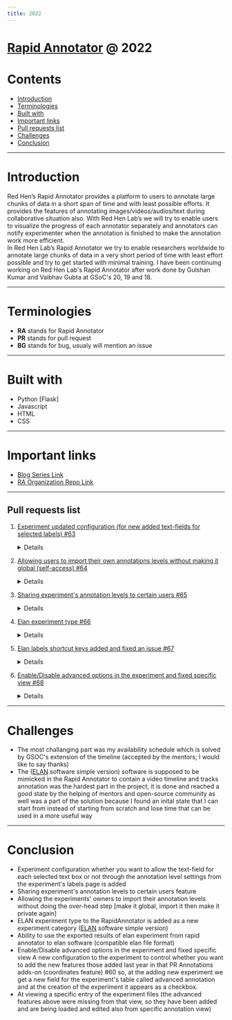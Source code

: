 ```yaml
---
title: 2022
---
```


# [Rapid Annotator](https://github.com/RedHenLab/RapidAnnotator-2.0/) @ 2022

# Contents
-   <a href="#introduction" class="post-section-overview">Introduction</a>
-   <a href="#terminologies" class="post-section-overview">Terminologies</a>
-   <a href="#built-with" class="post-section-overview">Built with</a>
-   <a href="#important-links" class="post-section-overview">Important links</a>
-   <a href="#pull-requests-list" class="post-section-overview">Pull requests list</a>
-   <a href="#challenges" class="post-section-overview">Challenges</a>
-   <a href="#conclusion" class="post-section-overview">Conclusion</a>

------------------------------------------------------------------------
# Introduction
Red Hen’s Rapid Annotator provides a platform to users to annotate large chunks of data in a short span of time and with least possible efforts. It provides the features of annotating images/videos/audios/text during collaborative situation also. With Red Hen Lab’s we will try to enable users to visualize the progress of each annotator separately and annotators can notify experimenter when the annotation is finished to make the annotation work more efficient.  
In Red Hen Lab’s Rapid Annotator we try to enable researchers worldwide to annotate large chunks of data in a very short period of time with least effort possible and try to get started with minimal training. 
I have been continuing working on Red Hen Lab's Rapid Annotator after work done by Gulshan Kumar and Vaibhav Gubta at GSoC's 20, 19 and 18.  

------------------------------------------------------------------------
# Terminologies

-   **RA** stands for Rapid Annotator
-   **PR** stands for pull request 
-   **BG** stands for bug, usualy will mention an issue   

------------------------------------------------------------------------
# Built with
- Python [Flask]
- Javascript
- HTML
- CSS

------------------------------------------------------------------------
# Important links

-   [Blog Series Link](https://rrrokhtar.hashnode.dev/series/gsoc-22-redhenlab)
-   [RA Organization Repo Link](https://github.com/RedHenLab/RapidAnnotator-2.0/)

------------------------------------------------------------------------

## Pull requests list

1.  [Experiment updated configuration (for new added text-fields for selected labels) #63](https://github.com/RedHenLab/RapidAnnotator-2.0/pull/63)
    <details>
    
    ### Checkbox for each annotation level to configure whether you want to allow the text-field for each selected text box or not through the annotation level settings from the experiment's labels page 
    ![image](https://user-images.githubusercontent.com/39674365/175574182-2cfac862-f927-4eb2-82f5-a1efb1044763.png)
    ### In case of making it on
    *Text fields next to the selected label*
    ![image](https://user-images.githubusercontent.com/39674365/175574473-53ee003d-571f-47f0-881d-ce85ce0f7bd8.png)

    ### In case of making it off 
    *No text fields next to the selected label*
    ![image](https://user-images.githubusercontent.com/39674365/175574499-d85fbb98-098e-4858-9e0d-f4368f5de6ac.png)

    __________________________

    ### Demo
    ![labelconfig2](https://user-images.githubusercontent.com/39674365/175574015-747d4a4c-71c0-4bdf-bff2-4759cb174bb9.gif)


2.  [Allowing users to import their own annotations levels without making it global (self-access) #64](https://github.com/RedHenLab/RapidAnnotator-2.0/pull/64)
    <details>       
    
    ### Description
    Allowing the experiments' owners to import their annotation levels without doing the over-head step [make it global, import it then make it private again]
    ### Demo
    ![users-own-levels-import](https://user-images.githubusercontent.com/39674365/177140104-b74acae1-347e-4fa9-88c0-25712362c98c.gif)


3.  [Sharing experiment's annotation levels to certain users #65](https://github.com/RedHenLab/RapidAnnotator-2.0/pull/65)
    <details>   
    
    ### Description 
    Allowing sharing the annotation levels of an experiment to certain users selection from the settings page

    ### Screenshot (Experiment settings page)
    ![image](https://user-images.githubusercontent.com/39674365/177769457-1e842c7c-fb56-41c9-8a91-e3cdd2a21649.png)

    ### Demo
    ![2share-levels](https://user-images.githubusercontent.com/39674365/177768640-5c10ae1f-8c36-4c2a-8396-88a8cfc94afa.gif)


4.  [Elan experiment type #66](https://github.com/RedHenLab/RapidAnnotator-2.0/pull/66)
    <details>           
    
    ### Description
    Elan experiment: is a new category of experiments (extension to video experiment) that is needed to be added to rapid annotator that allows multiple and infinite count of annotations for each level.
    New analogies (for elan experiment):
    - Level: Tier
    - Label: (Annotation) Text

    The structure of each annotation entry will be as the following (description of database changes): 
    _Note: Database schema updated image is added in docs folder_
    ElanAnnotation: 
    - id - Int (auto increment)
    - experimentId - the experiment is being in the process
    - fileId - the file is being annotated
    - data - json ; that is the point to be explained 

    Review of what is the replacement: each selected label was recorded as a single record in AnnotationInfo table.
    For elan it is instead of keeping a single record for each entry (as they are infinite; not limited to the count of labels inside each level) it was better to use a json type
    So far, **data** is a json type contains the following: 
    ``` json
    {
    "levelId01": [{"startTime": 0.01, "endTime": 0.036, "text": "Anythingcan be here"}]
    }
    ```
    It is an object contains (levels/tiers ids of the experiment as keys and for each tierId it contains an array which is the content of annotations) 
    Sample view explained 
    ![image](https://user-images.githubusercontent.com/39674365/193066232-472bdc0c-ac6b-480d-9a7a-618aea9b8278.png)
    that image is represneted as the following:
    ```json
    {
      "34": [
        {
          "text": "label 1",
          "endTime": 6.5,
          "startTime": 0
        },
        {
          "text": "label 3",
          "endTime": 19.25,
          "startTime": 10.0625
        }
      ],
      "35": [
        {
          "text": "dsa",
          "endTime": 15,
          "startTime": 2.4375
        }
      ]
    ```
    -------------------------------------

    Results is exported in 2 ways

    1. All results of the experiment at once in a tabular format contains the following columns (['File Name', 'Annotator', 'Tier Name', 'Annotation Text', 'Start Time (sec)', 'End Time (sec)']) as (csv, xlsx)
    2. Export a .eaf (elan file format) of a specific user's annotation for a specific file 

    ### User interface changes:
    - When creating a new experiment, you will find a new type 
    ![image](https://user-images.githubusercontent.com/39674365/193068032-1222c0b9-b521-4656-8b11-20095947274b.png)
    -------------------------------------

    - At view results page you will find a new column that allows you to download a .eaf file for each annotation of the selected user and clicked file
    ![image](https://user-images.githubusercontent.com/39674365/193067903-92c93d2b-274c-4eb9-85a9-4d5afe7e8fe1.png)
    -------------------------------------

    - New experiment interface (elan-similar)
    ![localhost_5000_elan_specificAnnotation_1_17_49 (1)](https://user-images.githubusercontent.com/39674365/193069434-592cb70e-1254-4ee9-959d-dccbdb055b80.png)
    -------------------------------------

    - Key bindings
    ![image](https://user-images.githubusercontent.com/39674365/193069877-f8ef39cf-7c83-4151-9922-dbe9fb601cb6.png)

    ![2keybind](https://user-images.githubusercontent.com/39674365/193070847-d056ff70-ace0-4ec1-9de9-3892f8522ebd.gif)
    -------------------------------------

    - Add/Edit annotation form
    ![image](https://user-images.githubusercontent.com/39674365/193073087-e0b0977e-ec96-412e-acac-101015371505.png)

    - Add/Edit annotation form Demo
    ![alltogether](https://user-images.githubusercontent.com/39674365/193073924-fd636b87-03ab-49c4-9000-637666cac898.gif)

    -------------------------------------

    - Timeline 
    ![image](https://user-images.githubusercontent.com/39674365/193074636-062edbc3-836d-4b26-95ac-75219f57133c.png)

    - Timeline Demo
    ![timeline demo](https://user-images.githubusercontent.com/39674365/193075055-a56a611c-5589-4af1-91c1-631fec3f6f56.gif)

    Functions
    - Zoom in/out
    - Scroll (zoom mode or scroll up/down mode)
    - Hide other annotations of a track when on is selected, or show all
    - Control video buttons
    -------------------------------------

    ## Complete demo (video) for annotation to export results!

    https://user-images.githubusercontent.com/39674365/193145851-a3e37263-7374-4298-8047-6e70850644fa.mp4


    In case of facing a problem with watching the video on Github you can find it on [Youtube](https://www.youtube.com/watch?v=C2scBxik5tg&t=1s)



    - The annotation tiers became accessible through numbers as shortcut keys (i.e., first tier can be selected be pressing '1' and second through '2' and etc.). 

    ![tiershortcut](https://user-images.githubusercontent.com/39674365/194719059-e0c57975-3231-4361-9895-e361c42ac9b2.gif)

    - Exporting results of grouped annotators of an elan file has been added also.
    ![groupedresults](https://user-images.githubusercontent.com/39674365/194719277-85334da9-eadf-4b07-8d5d-06b89b4b7eab.gif)

   

5.  [Elan labels shortcut keys added and fixed an issue #67](https://github.com/RedHenLab/RapidAnnotator-2.0/pull/67)
    <details>   
    
    - Added the shortcut key of each label below the label 
    ![image](https://user-images.githubusercontent.com/39674365/195460799-4330b5fa-e812-45db-9542-37631995ac48.png)

    - Fixed the labels' data-list after adding the numbers shortcut keys for the tiers' selection (the labels options were not being changed)

6.  [Enable/Disable advanced options in the experiment and fixed specific view #68](https://github.com/RedHenLab/RapidAnnotator-2.0/pull/68)
    <details>           
    
    That PR contains two main additions 
    - A new configuration to the experiment to control whether you want to add the new features those added last year in that PR #60 
    so, at the adding new experiment we get a new field for the experiment's table called *advanced annotation* and at the creation of the experiment it appears as a checkbox.  

    ![image](https://user-images.githubusercontent.com/39674365/200314909-464a549c-1f9b-4171-9c0c-cccbb6c37137.png)

    - At viewing a specific entry of the experiment files (the advanced features above were missing from that view, so they have been added and are being loaded and edited also from specific annotation view) 
    (Example of before and after at an image category experiment)

    After            |  Before 
    :-------------------------:|:-------------------------:
    ![example_after](https://user-images.githubusercontent.com/39674365/200315936-711b7e47-5a20-4dad-a45e-af518ae39eb5.gif)  |  ![example_before](https://user-images.githubusercontent.com/39674365/200316144-5556c1bc-7a5c-4694-a222-0bce6826b352.gif)

        
------------------------------------------------------------------------

# Challenges
      
- The most challanging part was my availability schedule which is solved by GSOC's extension of the timeline (accepted by the mentors; I would like to say thanks)
- The ([ELAN](https://archive.mpi.nl/tla/elan) software simple version) software is supposed to be mimicked in the Rapid Annotator to contain a video timeline and tracks annotation was the hardest part in the project; it is done and reached a good state by the helping of mentors and open-source community as well was a part of the solution because I found an inital state that I can start from instead of starting from scratch and lose time that can be used in a more useful way
      
------------------------------------------------------------------------

# Conclusion
- Experiment configuration whether you want to allow the text-field for each selected text box or not through the annotation level settings from the experiment's labels page is added
- Sharing experiment's annotation levels to certain users feature
- Allowing the experiments' owners to import their annotation levels without doing the over-head step [make it global, import it then make it private again]
- ELAN experiment type to the RapidAnnotator is added as a new experiment category ([ELAN](https://archive.mpi.nl/tla/elan) software simple version)
- Ability to use the exported results of elan experiment from rapid annotator to elan software (compatible elan file format)        
- Enable/Disable advanced options in the experiment and fixed specific view A new configuration to the experiment to control whether you want to add the new features those added last year in that PR Annotations adds-on (coordinates feature) #60 so, at the adding new experiment we get a new field for the experiment's table called advanced annotation and at the creation of the experiment it appears as a checkbox.
- At viewing a specific entry of the experiment files (the advanced features above were missing from that view, so they have been added and are being loaded and edited also from specific annotation view)

        
